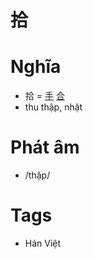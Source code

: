 # 拾

# Nghĩa
* 拾 = [手](手.md) [合](合.md)
* thu thập, nhặt

# Phát âm
* /thập/

# Tags
* Hán Việt

<script>window.HANZI_FIELD='拾';</script>
